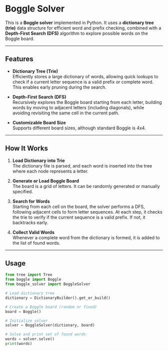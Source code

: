 # Boggle Solver

This is a **Boggle solver** implemented in Python. It uses a **dictionary tree (trie)** data structure for efficient word and prefix checking, combined with a **Depth-First Search (DFS)** algorithm to explore possible words on the Boggle board.

---

## Features

- **Dictionary Tree (Trie)**  
  Efficiently stores a large dictionary of words, allowing quick lookups to check if a current letter sequence is a valid prefix or complete word. This enables early pruning during the search.

- **Depth-First Search (DFS)**  
  Recursively explores the Boggle board starting from each letter, building words by moving to adjacent letters (including diagonals), while avoiding revisiting the same cell in the current path.

- **Customizable Board Size**  
  Supports different board sizes, although standard Boggle is 4x4.

---

## How It Works

1. **Load Dictionary into Trie**  
   The dictionary file is parsed, and each word is inserted into the tree where each node represents a letter.

2. **Generate or Load Boggle Board**  
   The board is a grid of letters. It can be randomly generated or manually specified.

3. **Search for Words**  
   Starting from each cell on the board, the solver performs a DFS, following adjacent cells to form letter sequences. At each step, it checks the trie to verify if the current sequence is a valid prefix. If not, it backtracks early.

4. **Collect Valid Words**  
   Whenever a complete word from the dictionary is formed, it is added to the list of found words.

---

## Usage

```python
from tree import Tree
from boggle import Boggle
from boggle_solver import BoggleSolver

# Load dictionary tree
dictionary = DictionaryBuilder().get_or_build()

# Create a Boggle board (random or fixed)
board = Boggle()

# Initialize solver
solver = BoggleSolver(dictionary, board)

# Solve and print set of found words
words = solver.solve()
print(words)

